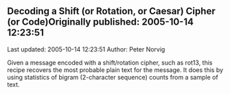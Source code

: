 ## Decoding a Shift (or Rotation, or Caesar) Cipher (or Code)Originally published: 2005-10-14 12:23:51 
Last updated: 2005-10-14 12:23:51 
Author: Peter Norvig 
 
Given a message encoded with a shift/rotation cipher, such as rot13, this recipe recovers the most probable plain text for the message.  It does this by using statistics of bigram (2-character sequence) counts from a sample of text.
